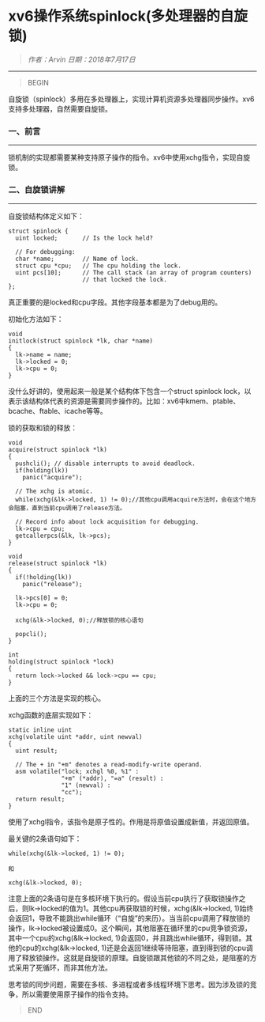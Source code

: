 
# xv6操作系统spinlock(多处理器的自旋锁)

> *作者：Arvin 日期：2018年7月17日*

---------------------------------

>BEGIN

自旋锁（spinlock）多用在多处理器上，实现计算机资源多处理器同步操作。xv6支持多处理器，自然需要自旋锁。

### 一、前言
----------------------------------

锁机制的实现都需要某种支持原子操作的指令。xv6中使用xchg指令，实现自旋锁。

### 二、自旋锁讲解
----------------------------------

自旋锁结构体定义如下：

```
struct spinlock {
  uint locked;       // Is the lock held?
  
  // For debugging:
  char *name;        // Name of lock.
  struct cpu *cpu;   // The cpu holding the lock.
  uint pcs[10];      // The call stack (an array of program counters)
                     // that locked the lock.
};

```

真正重要的是locked和cpu字段。其他字段基本都是为了debug用的。

初始化方法如下：

```
void
initlock(struct spinlock *lk, char *name)
{
  lk->name = name;
  lk->locked = 0;
  lk->cpu = 0;
}

```

没什么好讲的，使用起来一般是某个结构体下包含一个struct spinlock lock，以表示该结构体代表的资源是需要同步操作的。比如：xv6中kmem、ptable、bcache、ftable、icache等等。

锁的获取和锁的释放：

```
void
acquire(struct spinlock *lk)
{
  pushcli(); // disable interrupts to avoid deadlock.
  if(holding(lk))
    panic("acquire");

  // The xchg is atomic.
  while(xchg(&lk->locked, 1) != 0);//其他cpu调用acquire方法时，会在这个地方会阻塞，直到当前cpu调用了release方法。

  // Record info about lock acquisition for debugging.
  lk->cpu = cpu;
  getcallerpcs(&lk, lk->pcs);
}

void
release(struct spinlock *lk)
{
  if(!holding(lk))
    panic("release");

  lk->pcs[0] = 0;
  lk->cpu = 0;

  xchg(&lk->locked, 0);//释放锁的核心语句

  popcli();
}

int
holding(struct spinlock *lock)
{
  return lock->locked && lock->cpu == cpu;
}
```

上面的三个方法是实现的核心。

xchg函数的底层实现如下：

```
static inline uint
xchg(volatile uint *addr, uint newval)
{
  uint result;
  
  // The + in "+m" denotes a read-modify-write operand.
  asm volatile("lock; xchgl %0, %1" :
               "+m" (*addr), "=a" (result) :
               "1" (newval) :
               "cc");
  return result;
}
```

使用了xchgl指令，该指令是原子性的。作用是将原值设置成新值，并返回原值。

最关键的2条语句如下：

```
while(xchg(&lk->locked, 1) != 0);

和

xchg(&lk->locked, 0);
```

注意上面的2条语句是在多核环境下执行的。假设当前cpu执行了获取锁操作之后，则lk->locked的值为1。其他cpu再获取锁的时候，xchg(&lk->locked, 1)始终会返回1，导致不能跳出while循环（“自旋”的来历）。当当前cpu调用了释放锁的操作，lk->locked被设置成0。这个瞬间，其他阻塞在循环里的cpu竞争锁资源，其中一个cpu的xchg(&lk->locked, 1)会返回0，并且跳出while循环，得到锁。其他的cpu的xchg(&lk->locked, 1)还是会返回1继续等待阻塞，直到得到锁的cpu调用了释放锁操作。这就是自旋锁的原理。自旋锁跟其他锁的不同之处，是阻塞的方式采用了死循环，而非其他方法。

思考锁的同步问题，需要在多核、多进程或者多线程环境下思考。因为涉及锁的竞争，所以需要使用原子操作的指令支持。


> END

